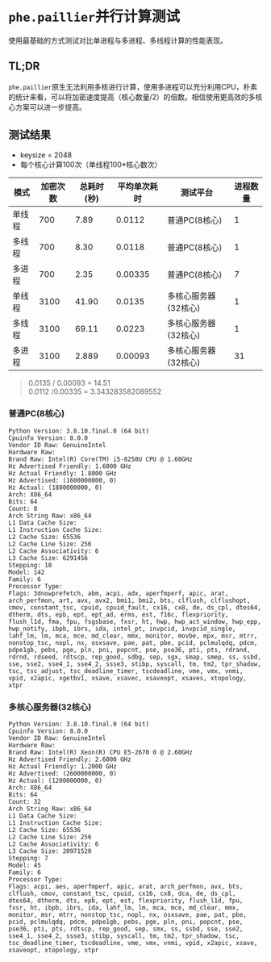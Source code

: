 # `phe.paillier`并行计算测试

使用最基础的方式测试对比单进程与多进程、多线程计算的性能表现。

## TL;DR

`phe.paillier`原生无法利用多核进行计算，使用多进程可以充分利用CPU，朴素的统计来看，可以将加密速度提高（核心数量/2）的倍数。相信使用更高效的多核心方案可以进一步提高。

## 测试结果

- keysize = 2048
- 每个核心计算100次（单线程100*核心数次）

|模式|加密次数|总耗时(秒)|平均单次耗时|测试平台|进程数量|
|-|-|-|-|-|-|
|单线程|700|7.89|0.0112|普通PC(8核心)|1|
|多线程|700|8.30|0.0118|普通PC(8核心)|1|
|多进程|700|2.35|0.00335|普通PC(8核心)|7|
|单线程|3100|41.90|0.0135|多核心服务器(32核心)|1|
|多线程|3100|69.11|0.0223|多核心服务器(32核心)|1|
|多进程|3100|2.889|0.00093|多核心服务器(32核心)|31|

> 0.0135 / 0.00093 = 14.51  
> 0.0112 /0.00335 = 3.343283582089552

### 普通PC(8核心)

```shell
Python Version: 3.8.10.final.0 (64 bit)
Cpuinfo Version: 8.0.0
Vendor ID Raw: GenuineIntel
Hardware Raw: 
Brand Raw: Intel(R) Core(TM) i5-8250U CPU @ 1.60GHz
Hz Advertised Friendly: 1.6000 GHz
Hz Actual Friendly: 1.8000 GHz
Hz Advertised: (1600000000, 0)
Hz Actual: (1800000000, 0)
Arch: X86_64
Bits: 64
Count: 8
Arch String Raw: x86_64
L1 Data Cache Size: 
L1 Instruction Cache Size: 
L2 Cache Size: 65536
L2 Cache Line Size: 256
L2 Cache Associativity: 6
L3 Cache Size: 6291456
Stepping: 10
Model: 142
Family: 6
Processor Type: 
Flags: 3dnowprefetch, abm, acpi, adx, aperfmperf, apic, arat, arch_perfmon, art, avx, avx2, bmi1, bmi2, bts, clflush, clflushopt, cmov, constant_tsc, cpuid, cpuid_fault, cx16, cx8, de, ds_cpl, dtes64, dtherm, dts, epb, ept, ept_ad, erms, est, f16c, flexpriority, flush_l1d, fma, fpu, fsgsbase, fxsr, ht, hwp, hwp_act_window, hwp_epp, hwp_notify, ibpb, ibrs, ida, intel_pt, invpcid, invpcid_single, lahf_lm, lm, mca, mce, md_clear, mmx, monitor, movbe, mpx, msr, mtrr, nonstop_tsc, nopl, nx, osxsave, pae, pat, pbe, pcid, pclmulqdq, pdcm, pdpe1gb, pebs, pge, pln, pni, popcnt, pse, pse36, pti, pts, rdrand, rdrnd, rdseed, rdtscp, rep_good, sdbg, sep, sgx, smap, smep, ss, ssbd, sse, sse2, sse4_1, sse4_2, ssse3, stibp, syscall, tm, tm2, tpr_shadow, tsc, tsc_adjust, tsc_deadline_timer, tscdeadline, vme, vmx, vnmi, vpid, x2apic, xgetbv1, xsave, xsavec, xsaveopt, xsaves, xtopology, xtpr
```

### 多核心服务器(32核心)

```shell
Python Version: 3.8.10.final.0 (64 bit)
Cpuinfo Version: 8.0.0
Vendor ID Raw: GenuineIntel
Hardware Raw: 
Brand Raw: Intel(R) Xeon(R) CPU E5-2670 0 @ 2.60GHz
Hz Advertised Friendly: 2.6000 GHz
Hz Actual Friendly: 1.2000 GHz
Hz Advertised: (2600000000, 0)
Hz Actual: (1200000000, 0)
Arch: X86_64
Bits: 64
Count: 32
Arch String Raw: x86_64
L1 Data Cache Size: 
L1 Instruction Cache Size: 
L2 Cache Size: 65536
L2 Cache Line Size: 256
L2 Cache Associativity: 6
L3 Cache Size: 20971520
Stepping: 7
Model: 45
Family: 6
Processor Type: 
Flags: acpi, aes, aperfmperf, apic, arat, arch_perfmon, avx, bts, clflush, cmov, constant_tsc, cpuid, cx16, cx8, dca, de, ds_cpl, dtes64, dtherm, dts, epb, ept, est, flexpriority, flush_l1d, fpu, fxsr, ht, ibpb, ibrs, ida, lahf_lm, lm, mca, mce, md_clear, mmx, monitor, msr, mtrr, nonstop_tsc, nopl, nx, osxsave, pae, pat, pbe, pcid, pclmulqdq, pdcm, pdpe1gb, pebs, pge, pln, pni, popcnt, pse, pse36, pti, pts, rdtscp, rep_good, sep, smx, ss, ssbd, sse, sse2, sse4_1, sse4_2, ssse3, stibp, syscall, tm, tm2, tpr_shadow, tsc, tsc_deadline_timer, tscdeadline, vme, vmx, vnmi, vpid, x2apic, xsave, xsaveopt, xtopology, xtpr
```
